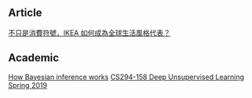 ## Article
[不只是消費符號，IKEA 如何成為全球生活風格代表？](https://meet.bnext.com.tw/articles/view/42384)

## Academic
[How Bayesian inference works](https://brohrer.github.io/how_bayesian_inference_works.html)
[CS294-158 Deep Unsupervised Learning Spring 2019](https://sites.google.com/view/berkeley-cs294-158-sp19/home)
